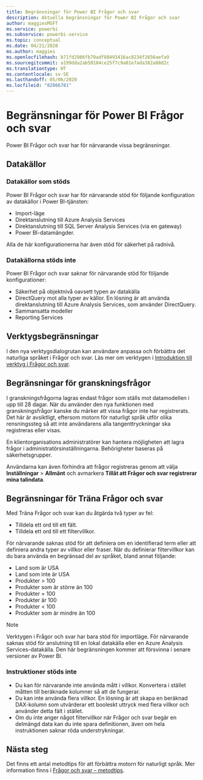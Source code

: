 ```yaml
---
title: Begränsningar för Power BI Frågor och svar
description: Aktuella begränsningar för Power BI Frågor och svar
author: maggiesMSFT
ms.service: powerbi
ms.subservice: powerbi-service
ms.topic: conceptual
ms.date: 04/21/2020
ms.author: maggies
ms.openlocfilehash: b71fd2986fb79adf88493416ac8234f2656aefa9
ms.sourcegitcommit: a199dda2ab50184ce25f7c9a01e7ada382a88d2c
ms.translationtype: HT
ms.contentlocale: sv-SE
ms.lasthandoff: 05/06/2020
ms.locfileid: "82866781"
---
```

# <a name="limitations-of-power-bi-qa"></a>Begränsningar för Power BI Frågor och svar

Power BI Frågor och svar har för närvarande vissa begränsningar.

## <a name="data-sources"></a>Datakällor

### <a name="supported-data-sources"></a>Datakällor som stöds

Power BI Frågor och svar har för närvarande stöd för följande konfiguration av datakällor i Power BI-tjänsten:

- Import-läge
- Direktanslutning till Azure Analysis Services
- Direktanslutning till SQL Server Analysis Services (via en gateway)
- Power BI-datamängder.

Alla de här konfigurationerna har även stöd för säkerhet på radnivå.

### <a name="data-sources-not-supported"></a>Datakällorna stöds inte

Power BI Frågor och svar saknar för närvarande stöd för följande konfigurationer:

- Säkerhet på objektnivå oavsett typen av datakälla
- DirectQuery mot alla typer av källor. En lösning är att använda direktanslutning till Azure Analysis Services, som använder DirectQuery.
- Sammansatta modeller
- Reporting Services 

## <a name="tooling-limitations"></a>Verktygsbegränsningar

I den nya verktygsdialogrutan kan användare anpassa och förbättra det naturliga språket i Frågor och svar. Läs mer om verktygen i [Introduktion till verktyg i Frågor och svar](q-and-a-tooling-intro.md).

## <a name="review-question-limitations"></a>Begränsningar för granskningsfrågor

I granskningsfrågorna lagras endast frågor som ställs mot datamodellen i upp till 28 dagar. När du använder den nya funktionen med granskningsfrågor kanske du märker att vissa frågor inte har registrerats. Det här är avsiktligt, eftersom motorn för naturligt språk utför olika rensningssteg så att inte användarens alla tangenttryckningar ska registreras eller visas.

En klientorganisations administratörer kan hantera möjligheten att lagra frågor i administratörsinställningarna. Behörigheter baseras på säkerhetsgrupper. 

Användarna kan även förhindra att frågor registreras genom att välja **Inställningar** > **Allmänt** och avmarkera **Tillåt att Frågor och svar registrerar mina talindata**. 

## <a name="teach-qa-limitations"></a>Begränsningar för Träna Frågor och svar

Med Träna Frågor och svar kan du åtgärda två typer av fel:

- Tilldela ett ord till ett fält.
- Tilldela ett ord till ett filtervillkor.

För närvarande saknas stöd för att definiera om en identifierad term eller att definiera andra typer av villkor eller fraser. När du definierar filtervillkor kan du bara använda en begränsad del av språket, bland annat följande:

- Land som är USA
- Land som inte är USA
- Produkter > 100
- Produkter som är större än 100
- Produkter = 100
- Produkter är 100
- Produkter < 100
- Produkter som är mindre än 100

> [!NOTE]
> Verktygen i Frågor och svar har bara stöd för importläge. För närvarande saknas stöd för anslutning till en lokal datakälla eller en Azure Analysis Services-datakälla. Den här begränsningen kommer att försvinna i senare versioner av Power BI.

### <a name="statements-not-supported"></a>Instruktioner stöds inte

- Du kan för närvarande inte använda mått i villkor. Konvertera i stället måtten till beräknade kolumner så att de fungerar.
- Du kan inte använda flera villkor. En lösning är att skapa en beräknad DAX-kolumn som utvärderar ett booleskt uttryck med flera villkor och använder detta fält i stället.
- Om du inte anger något filtervillkor när Frågor och svar begär en delmängd data kan du inte spara definitionen, även om hela instruktionen saknar röda understrykningar.

## <a name="next-steps"></a>Nästa steg

Det finns ett antal metodtips för att förbättra motorn för naturligt språk. Mer information finns i [Frågor och svar – metodtips](q-and-a-best-practices.md).